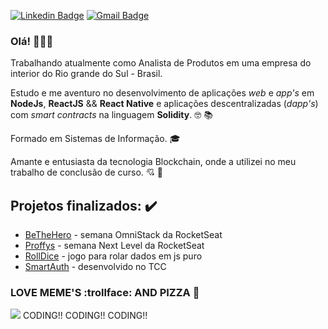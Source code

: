 [![Linkedin Badge](https://img.shields.io/badge/-Rafael-blue?style=flat-square&logo=Linkedin&logoColor=white&link=https://www.linkedin.com/in/rafaelRodr1gues/)](https://www.linkedin.com/in/rafaelRodr1gues/) 
[![Gmail Badge](https://img.shields.io/badge/-rafael.silva@universo.univates.br-c14438?style=flat-square&logo=Gmail&logoColor=white&link=mailto:rafael.silva@universo.univates.br)](mailto:rafael.silva@universo.univates.br)

### Olá! 👋:man_technologist:

Trabalhando atualmente como Analista de Produtos em uma empresa do interior do Rio grande do Sul - Brasil.

Estudo e me aventuro no desenvolvimento de aplicações *web* e *app's* em **NodeJs**, **ReactJS** && **React Native** e aplicações descentralizadas (*dapp's*) com *smart contracts* na linguagem **Solidity**. :nerd_face: :books:

Formado em Sistemas de Informação. :mortar_board:

Amante e entusiasta da tecnologia Blockchain, onde a utilizei no meu trabalho de conclusão de curso. :cupid: :sparkling_heart:

## Projetos finalizados: :heavy_check_mark:
* [BeTheHero](https://github.com/venuziano/BeTheHero) - semana OmniStack da RocketSeat
* [Proffys](https://github.com/venuziano/Proffys) - semana Next Level da RocketSeat
* [RollDice](https://github.com/venuziano/RollDice) - jogo para rolar dados em js puro
* [SmartAuth](https://github.com/venuziano/SmartAuth) - desenvolvido no TCC

### LOVE MEME'S :trollface: AND PIZZA :pizza:

<img src="https://media1.giphy.com/media/LmNwrBhejkK9EFP504/200.gif"></img>
CODING!! CODING!! CODING!!
<!--
**venuziano/venuziano** is a ✨ _special_ ✨ repository because its `README.md` (this file) appears on your GitHub profile.

Here are some ideas to get you started:

- 🔭 I’m currently working on ...
- 🌱 I’m currently learning ...
- 👯 I’m looking to collaborate on ...
- 🤔 I’m looking for help with ...
- 💬 Ask me about ...
- 📫 How to reach me: ...
- 😄 Pronouns: ...
- ⚡ Fun fact: ...
-->
